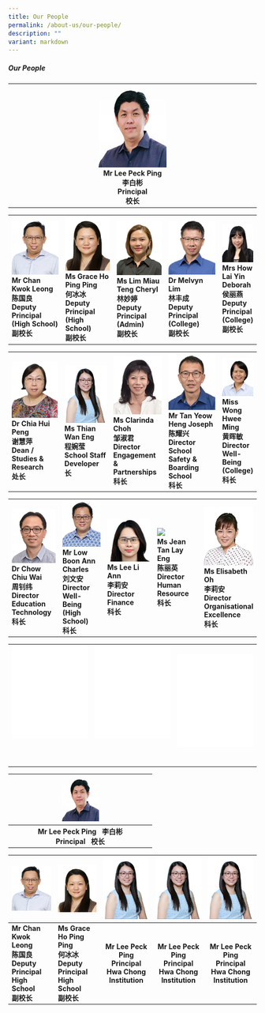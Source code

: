 ```yaml
---
title: Our People
permalink: /about-us/our-people/
description: ""
variant: markdown
---
```

##### Our People
<table style="table-layout: fixed; width: 100%;">
  <tbody>
    <tr>
      <td style="width: 22%; text-align: center;">
        <img style="width: 28%;" src="/images/About%20Us/Our%20People/peoplev2_1.png">
        <br>
        <strong>Mr Lee Peck Ping <br>李白彬<br> Principal<br>校长 </strong>
      </td>
    </tr>
  </tbody>
</table>

<table style="table-layout: fixed; width: 100%;">
  <tbody>
    <tr>
      <td style="width: 23%; margin-right: 15px;">
        <img style="width: 100%;" src="/images/About%20Us/Our%20People/ckl.png">
        <br>
        <strong>Mr Chan Kwok Leong<br>陈国良<br> Deputy Principal (High School)<br>副校长 </strong>
      </td>
			<td style="width: 22%; margin-right: 15px;">
        <img style="width: 100%;" src="/images/About%20Us/Our%20People/peoplev2_5.png">
        <br>
        <strong>Ms Grace Ho Ping Ping<br>何冰冰<br>Deputy Principal (High School)<br>副校长 </strong>
      </td>
			<td style="width: 22%; margin-right: 15px;">
        <img style="width: 100%;" src="/images/About%20Us/Our%20People/peoplev2_6.png">
        <br>
        <strong>Ms Lim Miau Teng Cheryl <br> 林妙婷<br>Deputy Principal (Admin)<br>副校长</strong>
      </td>
      <td style="width: 23%; margin-right: 15px;">
        <img style="width: 100%;" src="/images/About%20Us/Our%20People/peoplev2_4.png">
        <br>
        <strong>Dr Melvyn Lim <br>林丰成<br> Deputy Principal (College) <br>副校长</strong>
      </td>
      <td style="width: 22%; margin-right: 15px;">
        <img style="width: 100%;" src="/images/About%20Us/Our%20People/peoplev2_13.png">
        <br>
       <strong>Mrs How Lai Yin Deborah <br>侯丽燕<br> Deputy Principal (College)<br>副校长</strong>
      </td>
    </tr>
  </tbody>
</table>

<table style="table-layout: fixed; width: 100%;">
  <tbody>
    <tr>
      <td style="width: 22%; margin-right: 15px;">
        <img style="width: 100%;" src="/images/About%20Us/Our%20People/peoplev2_7.png">
        <br>
        <strong>Dr Chia Hui Peng <br>谢慧萍<br> Dean / Studies &amp; Research<br>处长</strong>
      </td>
      <td style="width: 20%; margin-right: 15px;">
        <img style="width: 100%;" src="/images/About%20Us/Our%20People/thianwaneng.png">
        <br>
        <strong>Ms Thian Wan Eng <br> 程婉莹<br>School Staff Developer<br>长</strong>
      </td>
      <td style="width: 22.5%; margin-right: 15px;">
        <img style="width: 100%;" src="/images/About%20Us/Our%20People/peoplev2_11.png">
        <br>
       <strong>Ms Clarinda Choh <br> 邹淑君<br>Director Engagement &amp; Partnerships<br>科长</strong>
      </td>
			<td style="width: 22.5%; margin-right: 15px;">
        <img style="width: 100%;" src="/images/About%20Us/Our%20People/peoplev2_16.png">
        <br>
        <strong>Mr Tan Yeow Heng Joseph <br>陈耀兴<br> Director School Safety &amp; Boarding School<br>科长</strong>
			</td><td style="width: 22.5%; margin-right: 15px;">
        <img style="width: 100%;" src="/images/About%20Us/Our%20People/peoplev2_19.png">
        <br>
        <strong>Miss Wong Hwee Ming <br>黄晖敏<br> Director Well-Being (College)<br>科长</strong>
      </td>
    </tr>
  </tbody>
</table>

<table style="table-layout: fixed; width: 100%;">
  <tbody>
    <tr>
			<td style="width: 22%; margin-right: 15px;">
        <img style="width: 100%;" src="/images/About%20Us/Our%20People/peoplev2_10.png">
        <br>
        <strong>Dr Chow Chiu Wai <br>周钊纬<br>Director  Education Technology<br>科长</strong>
      </td>
      <td style="width: 22%; margin-right: 15px;">
        <img style="width: 100%;" src="/images/About%20Us/Our%20People/peoplev2_15.png">
        <br>
        <strong>Mr Low Boon Ann Charles <br>刘文安<br> Director Well-Being (High School)<br>科长</strong>
      </td>
      <td style="width: 26%; margin-right: 15px;">
        <img style="width: 100%;" src="/images/About%20Us/Our%20People/leeliann.png">
        <br>
        <strong>Ms Lee Li Ann <br>李莉安<br>Director Finance <br>科长</strong>
      </td>
			<td style="width: 22%; margin-right: 15px;">
        <img style="width: 100%;" src="/images/About%20Us/Our%20People/jeantan.png">
        <br>
        <strong>Ms Jean Tan Lay Eng<br>陈丽英<br>Director Human Resource <br>科长</strong>
      </td>
			<td style="width: 23%; margin-right: 15px;">
        <img style="width: 100%;" src="/images/About%20Us/Our%20People/ohyianyianelisabeth.png">
        <br>
        <strong>Ms Elisabeth Oh <br>李莉安<br>Director <br>Organisational<br> Excellence <br>科长</strong>
      </td>
      </tr>
  </tbody>
</table>


<table style="table-layout: fixed; width: 100%;">
  <tbody>
    <tr>
			      <td style="width: 22%; margin-right: 15px;">
        <img style="width: 100%;" src="/images/About%20Us/Our%20People/peoplev2_00.png">
        <br>
        <strong> <br><br><br></strong>
      </td>
			    <td style="width: 22%; margin-right: 15px;">
        <img style="width: 100%;" src="/images/About%20Us/Our%20People/peoplev2_00.png">
        <br>
        <strong>  <br><br> <br></strong>
      </td>			
			    <td style="width: 22%; margin-right: 15px;">
        <img style="width: 100%;" src="/images/About%20Us/Our%20People/peoplev2_00.png">
        <br>
        <strong> <br> </strong>
      </td>	
          </tr></tbody>
</table>

|  |<img style="width: 30%;" src="/images/About%20Us/Our%20People/peoplev2_1.png"> |  |
| -------- | -------- | -------- |
|      | <center><strong>Mr Lee Peck Ping &nbsp;  李白彬<br>Principal &nbsp; 校长</strong></center>  |      |

|![](/images/About%20Us/Our%20People/ckl.png)  |![](/images/About%20Us/Our%20People/peoplev2_5.png) |![](/images/About%20Us/Our%20People/thianwaneng.png) |![](/images/About%20Us/Our%20People/thianwaneng.png)|![](/images/About%20Us/Our%20People/thianwaneng.png)|
| -------- | -------- | -------- | -------- | -------- |
|<strong>Mr Chan Kwok Leong<br>陈国良<br> Deputy Principal High School<br>副校长 </strong>|<strong>Ms Grace Ho Ping Ping<br>何冰冰<br> Deputy Principal High School<br>副校长 </strong>  |  <center><strong>Mr Lee Peck Ping <br>Principal<br>Hwa Chong Institution  </strong></center> |  <center><strong>Mr Lee Peck Ping <br>Principal<br>Hwa Chong Institution  </strong></center> | <center><strong>Mr Lee Peck Ping <br>Principal<br>Hwa Chong Institution  </strong></center>  |